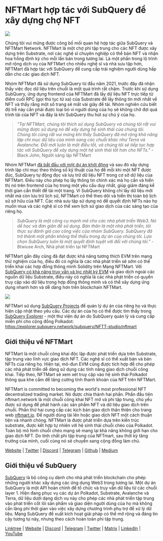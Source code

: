 # NFTMart hợp tác với SubQuery để xây dựng chợ NFT

![](https://miro.medium.com/max/1400/0*vB2_xu-7yCBfqX0Y)

Chúng tôi vui mừng được công bố mối quan hệ hợp tác giữa SubQuery và NFTMart Network. NFTMart là một chợ phi tập trung cho các NFT được xây dựng trên Substrate, nơi các nghệ sĩ chuyên nghiệp có thể bán NFT và nhận hoa hồng định kỳ cho mỗi lần bán trong tương lai. Là một phần trong lộ trình mở rộng dịch vụ của NFTMart cho nhiều nghệ sĩ và nhà sưu tập hơn, NFTMart đã hợp tác với SubQuery để cung cấp trải nghiệm người dùng hấp dẫn cho các giao dịch NFT.

Nhóm NFTMart đã sử dụng SubQuery từ đầu năm 2021, trước đây đã nhận thấy việc đọc dữ liệu trên chuỗi là một quá trình rất chậm. Trước khi sử dụng SubQuery, ứng dụng frontend của NFTMart đã lấy dữ liệu NFT trực tiếp từ điểm cuối RPC (gọi thủ tục từ xa) của Substrate để lấy thông tin mới nhất về NFT và thấy rằng một số trang sẽ mất vài giây để tải. Nhóm nghiên cứu biết độ trễ này cần phải được loại bỏ vì người dùng của họ sẽ không chờ đợi quá trình tải của NFT và đây là khi SubQuery thu hút sự chú ý của họ.

> _"Tại NFTMart, chúng tôi thích sử dụng SubQuery và chúng tôi rất vui mừng được sử dụng nó để xây dựng hệ sinh thái của chúng tôi. Chúng tôi cũng rất vui mừng khi thấy SubQuery đã mở rộng khả năng lập chỉ mục dữ liệu của mình sang các chuỗi khác như Terra và Avalanche. Đổi mới luôn là một điều tốt, và chúng tôi sẽ tiếp tục hợp tác với SubQuery để xây dựng một hệ sinh thái tốt hơn cho NFTs."_ - Black John, Người sáng lập NFTMart

Nhóm NFTMart [đã bắt đầu với một dự án khởi động](https://github.com/orgs/subquery/repositories?language=&q=starter&sort=&type=all) và sau đó xây dựng trình lập chỉ mục theo thông số kỹ thuật của họ để mỗi khi một NFT được đúc, SubQuery tự động đọc và lưu trữ dữ liệu NFT trong cơ sở dữ liệu của NFTMart. Điều này cho phép họ lấy thông tin chính xác mà họ cần và hiển thị nó trên frontend của họ trong một yêu cầu duy nhất, giúp giảm đáng kể thời gian cần thiết để tải một trang. Vì SubQuery không chỉ lấy dữ liệu mới nhất mà còn lưu trữ lịch sử, NFTMart có thể theo dõi và hiển thị toàn bộ lịch sử sở hữu của NFT. Các nhà sưu tập sử dụng nó để quyết định NFTs nào họ muốn mua và các nghệ sĩ có thể xem lịch sử giao dịch của các sáng tạo của riêng họ.

> _SubQuery là một công cụ mạnh mẽ cho các nhà phát triển Web3. Nó dễ học và đơn giản để sử dụng. Bản thân là một nhà phát triển, tôi thực sự đánh giá cao công việc của nhóm SubQuery. SubQuery đã trở thành một phần không thể thiếu trong dự án của chúng tôi. Lựa chọn SubQuery luôn là một quyết định tuyệt vời đối với chúng tôi."_ - Btwiuse Arch, Nhà phát triển tại NFTMart

NFTMart gần đây cũng đã đạt được khả năng tương thích EVM trên mạng thử nghiệm của họ, điều đó có nghĩa là các nhà phát triển sẽ sớm có thể triển khai các hợp đồng thông minh Solidity trên Mạng NFTMart. Với [SubQuery có khả năng truy vấn và lọc nhật ký EVM](./20211028-moonbeam-evm.md) và giao dịch ngoài các nguồn dữ liệu Substrate, điều này có nghĩa là các nhà phát triển có quyền truy cập vào dữ liệu trong hợp đồng thông minh và có thể xây dựng ứng dụng nhanh hơn và dễ dàng hơn trên blockchain NFTMart.

![](https://miro.medium.com/max/1400/0*_7mYU-un7otKsBM3)

NFTMart sử dụng [SubQuery Projects](https://project.subquery.network/) để quản lý dự án của riêng họ và thực hiện cập nhật theo yêu cầu. Các dự án của họ có thể được tìm thấy trong [SubQuery Explorer](https://explorer.subquery.network/) - một thư viện dự án do SubQuery quản lý và cung cấp miễn phí cho cộng đồng Polkadot: https://explorer.subquery.network/subquery/NFTT-studio/nftmart

## Giới thiệu về NFTMart

NFTMart là một chuỗi công khai độc lập được phát triển dựa trên Substrate, tập trung vào lĩnh vực giao dịch NFT. Các nghệ sĩ có thể xuất bản và bán NFTs của riêng họ. Hiện tại, mô-đun EVM cũng được tích hợp để cho phép các nhà phát triển dễ dàng sử dụng các tính năng giao dịch chuỗi công khai. Tiếp theo, NFTMart sẽ xem xét truy cập vào hệ sinh thái Polkadot thông qua khe cắm để tăng cường tính thanh khoản của NFT trên NFTMart.

NFTMart is committed to becoming the world's most professional NFT decentralized trading market. Nó được chia thành hai phần. Phần đầu tiên nftmart.network là một chuỗi công khai NFT mở và phi tập trung, chủ yếu được sử dụng để phát hành các sản phẩm NFT và dữ liệu giao dịch trên chuỗi. Phần thứ hai cung cấp các kịch bản giao dịch thân thiện cho trang web [nftmart.io](http://nftmart.io/). Để người dùng tải lên hoặc giao dịch NFT một cách thuận tiện và nhanh chóng. NFTMart là được phát triển dựa trên kiến trúc substrate, được kết hợp tự nhiên với hệ sinh thái chuỗi chéo của Polkadot. Toàn bộ mô hình chuỗi chéo mạng sẽ mang lại khả năng không giới hạn cho giao dịch NFT. Do tính chất phi tập trung của NFTmart, sau thời kỳ tăng trưởng của mình, cuối cùng nó sẽ chuyển sang cộng đồng làm chủ.

[Website](http://nftmart.io/) | [Twitter](https://twitter.com/nftmartio) | [Discord](https://discord.gg/jNMeDvvvvR) | [Telegram](https://t.me/NFTMartio) | [Github](https://github.com/NFTT-studio) | [Medium](https://nftmart-io.medium.com/)

## Giới thiệu về SubQuery

[SubQuery](https://subquery.network/) là bộ công cụ dành cho nhà phát triển blockchain cho phép những người khác xây dựng các ứng dụng Web3 trong tương lai. Một dự án SubQuery là một API hoàn chỉnh để tổ chức và truy vấn dữ liệu từ các chuỗi layer 1. Hiện đang phục vụ các dự án Polkadot, Substrate, Avalanche và Terra, dữ liệu dưới dạng dịch vụ này cho phép các nhà phát triển tập trung vào phát triển cốt lõi sản phẩm và giao diện người dùng của họ mà không cần lãng phí thời gian vào việc xây dựng chương trình phụ trợ để xử lý dữ liệu. Mạng SubQuery đề xuất kích hoạt giải pháp có thể mở rộng và đáng tin cậy tương tự này, nhưng theo cách hoàn toàn phi tập trung.

[Linktree](https://linktr.ee/subquerynetwork) | [Website](https://subquery.network/) | [Discord](https://discord.com/invite/78zg8aBSMG) | [Telegram](https://t.me/subquerynetwork) | [Twitter](https://twitter.com/subquerynetwork) | [Matrix](https://matrix.to/#/#subquery:matrix.org) | [LinkedIn](https://www.linkedin.com/company/subquery) | [YouTube](https://www.youtube.com/channel/UCi1a6NUUjegcLHDFLr7CqLw)
